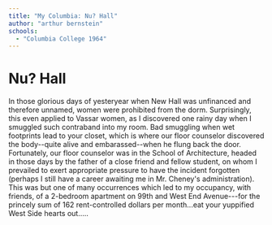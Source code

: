 ```yaml
---
title: "My Columbia: Nu? Hall"
author: "arthur bernstein"
schools:
  - "Columbia College 1964"
---
```


# Nu? Hall

In those glorious days of yesteryear when New Hall was unfinanced and therefore unnamed, women were prohibited from the dorm.  Surprisingly, this even applied to Vassar women, as I discovered one rainy day when I smuggled such contraband into my room.  Bad smuggling when wet footprints lead to your closet, which is where our floor counselor discovered the body--quite alive and embarassed--when he flung back the door.  Fortunately, our floor counselor was in the School of Architecture, headed in those days by the father of a close friend and fellow student, on whom I prevailed to exert appropriate pressure to have the incident forgotten (perhaps I still have a career awaiting me in Mr. Cheney's administration).  This was but one of many occurrences which led to my occupancy, with friends, of a 2-bedroom apartment on 99th and West End Avenue---for the princely sum of 162 rent-controlled dollars per month...eat your yuppified West Side hearts out.....
